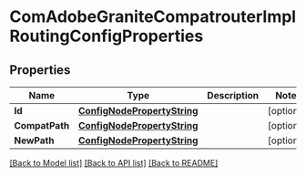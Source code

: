 # ComAdobeGraniteCompatrouterImplRoutingConfigProperties

## Properties
Name | Type | Description | Notes
------------ | ------------- | ------------- | -------------
**Id** | [**ConfigNodePropertyString**](configNodePropertyString.md) |  | [optional] 
**CompatPath** | [**ConfigNodePropertyString**](configNodePropertyString.md) |  | [optional] 
**NewPath** | [**ConfigNodePropertyString**](configNodePropertyString.md) |  | [optional] 

[[Back to Model list]](../README.md#documentation-for-models) [[Back to API list]](../README.md#documentation-for-api-endpoints) [[Back to README]](../README.md)


